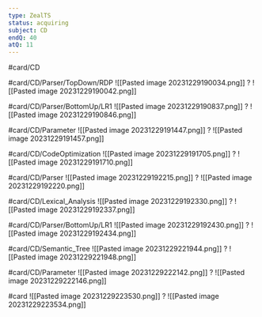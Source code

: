 ```yaml
---
type: ZealTS
status: acquiring
subject: CD
endQ: 40
atQ: 11
---
```

#card/CD

#card/CD/Parser/TopDown/RDP
![[Pasted image 20231229190034.png]]
?
![[Pasted image 20231229190042.png]] <!--SR:!2024-01-16,2,161--> 

#card/CD/Parser/BottomUp/LR1
![[Pasted image 20231229190837.png]]
?
![[Pasted image 20231229190846.png]] <!--SR:!2024-01-16,2,161--> 

#card/CD/Parameter
![[Pasted image 20231229191447.png]]
?
![[Pasted image 20231229191457.png]] <!--SR:!2024-01-18,4,172-->

#card/CD/CodeOptimization
![[Pasted image 20231229191705.png]]
?
![[Pasted image 20231229191710.png]] <!--SR:!2024-01-13,2,152-->

#card/CD/Parser
![[Pasted image 20231229192215.png]]
?
![[Pasted image 20231229192220.png]] <!--SR:!2024-01-18,4,172-->

#card/CD/Lexical_Analysis
![[Pasted image 20231229192330.png]]
?
![[Pasted image 20231229192337.png]] <!--SR:!2024-01-18,4,172--> 

#card/CD/Parser/BottomUp/LR1
![[Pasted image 20231229192430.png]]
?
![[Pasted image 20231229192434.png]] <!--SR:!2024-01-18,4,172-->

#card/CD/Semantic_Tree
![[Pasted image 20231229221944.png]]
?
![[Pasted image 20231229221948.png]] <!--SR:!2024-01-16,2,161-->

#card/CD/Parameter
![[Pasted image 20231229222142.png]]
?
![[Pasted image 20231229222146.png]] <!--SR:!2024-01-18,4,172-->

#card
![[Pasted image 20231229223530.png]]
?
![[Pasted image 20231229223534.png]] <!--SR:!2024-01-18,4,170--> 

